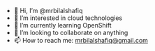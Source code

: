 - 👋 Hi, I’m @mrbilalshafiq
- 👀 I’m interested in cloud technologies
- 🌱 I’m currently learning OpenShift
- 💞️ I’m looking to collaborate on anything 
- 📫 How to reach me: mrbilalshafiq@gmail.com

<!---
mrbilalshafiq/mrbilalshafiq is a ✨ special ✨ repository because its `README.md` (this file) appears on your GitHub profile.
You can click the Preview link to take a look at your changes.
--->
